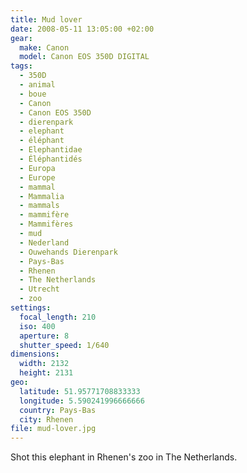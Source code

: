 ```yaml
---
title: Mud lover
date: 2008-05-11 13:05:00 +02:00
gear:
  make: Canon
  model: Canon EOS 350D DIGITAL
tags:
  - 350D
  - animal
  - boue
  - Canon
  - Canon EOS 350D
  - dierenpark
  - elephant
  - éléphant
  - Elephantidae
  - Éléphantidés
  - Europa
  - Europe
  - mammal
  - Mammalia
  - mammals
  - mammifère
  - Mammifères
  - mud
  - Nederland
  - Ouwehands Dierenpark
  - Pays-Bas
  - Rhenen
  - The Netherlands
  - Utrecht
  - zoo
settings:
  focal_length: 210
  iso: 400
  aperture: 8
  shutter_speed: 1/640
dimensions:
  width: 2132
  height: 2131
geo:
  latitude: 51.95771708833333
  longitude: 5.590241996666666
  country: Pays-Bas
  city: Rhenen
file: mud-lover.jpg
---
```


Shot this elephant in Rhenen's zoo in The Netherlands.

